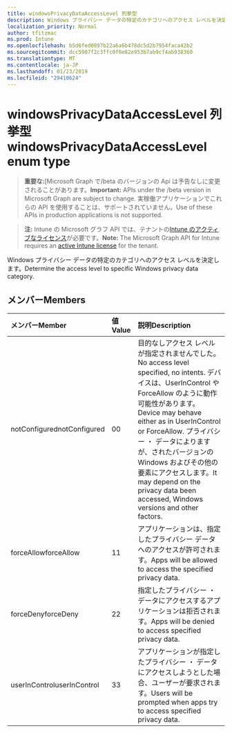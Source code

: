 ```yaml
---
title: windowsPrivacyDataAccessLevel 列挙型
description: Windows プライバシー データの特定のカテゴリへのアクセス レベルを決定します。
localization_priority: Normal
author: tfitzmac
ms.prod: Intune
ms.openlocfilehash: b5d6fed0897b22a6a6b478dc5d2b7954faca42b2
ms.sourcegitcommit: dcc5907f2c3ffc0f0e82e953b7ab9cf4ab938360
ms.translationtype: MT
ms.contentlocale: ja-JP
ms.lasthandoff: 01/23/2019
ms.locfileid: "29410624"
---
```

# <a name="windowsprivacydataaccesslevel-enum-type"></a><span data-ttu-id="88884-103">windowsPrivacyDataAccessLevel 列挙型</span><span class="sxs-lookup"><span data-stu-id="88884-103">windowsPrivacyDataAccessLevel enum type</span></span>

> <span data-ttu-id="88884-104">**重要な:**[Microsoft Graph で/beta のバージョンの Api は予告なしに変更されることがあります。</span><span class="sxs-lookup"><span data-stu-id="88884-104">**Important:** APIs under the /beta version in Microsoft Graph are subject to change.</span></span> <span data-ttu-id="88884-105">実稼働アプリケーションでこれらの API を使用することは、サポートされていません。</span><span class="sxs-lookup"><span data-stu-id="88884-105">Use of these APIs in production applications is not supported.</span></span>

> <span data-ttu-id="88884-106">**注:** Intune の Microsoft グラフ API では、テナントの[Intune のアクティブなライセンス](https://go.microsoft.com/fwlink/?linkid=839381)が必要です。</span><span class="sxs-lookup"><span data-stu-id="88884-106">**Note:** The Microsoft Graph API for Intune requires an [active Intune license](https://go.microsoft.com/fwlink/?linkid=839381) for the tenant.</span></span>

<span data-ttu-id="88884-107">Windows プライバシー データの特定のカテゴリへのアクセス レベルを決定します。</span><span class="sxs-lookup"><span data-stu-id="88884-107">Determine the access level to specific Windows privacy data category.</span></span>

## <a name="members"></a><span data-ttu-id="88884-108">メンバー</span><span class="sxs-lookup"><span data-stu-id="88884-108">Members</span></span>
|<span data-ttu-id="88884-109">メンバー</span><span class="sxs-lookup"><span data-stu-id="88884-109">Member</span></span>|<span data-ttu-id="88884-110">値</span><span class="sxs-lookup"><span data-stu-id="88884-110">Value</span></span>|<span data-ttu-id="88884-111">説明</span><span class="sxs-lookup"><span data-stu-id="88884-111">Description</span></span>|
|:---|:---|:---|
|<span data-ttu-id="88884-112">notConfigured</span><span class="sxs-lookup"><span data-stu-id="88884-112">notConfigured</span></span>|<span data-ttu-id="88884-113">0</span><span class="sxs-lookup"><span data-stu-id="88884-113">0</span></span>|<span data-ttu-id="88884-114">目的なしアクセス レベルが指定されませんでした。</span><span class="sxs-lookup"><span data-stu-id="88884-114">No access level specified, no intents.</span></span> <span data-ttu-id="88884-115">デバイスは、UserInControl や ForceAllow のように動作可能性があります。</span><span class="sxs-lookup"><span data-stu-id="88884-115">Device may behave either as in UserInControl or ForceAllow.</span></span> <span data-ttu-id="88884-116">プライバシー ・ データによりますが、されたバージョンの Windows およびその他の要素にアクセスします。</span><span class="sxs-lookup"><span data-stu-id="88884-116">It may depend on the privacy data been accessed, Windows versions and other factors.</span></span>|
|<span data-ttu-id="88884-117">forceAllow</span><span class="sxs-lookup"><span data-stu-id="88884-117">forceAllow</span></span>|<span data-ttu-id="88884-118">1</span><span class="sxs-lookup"><span data-stu-id="88884-118">1</span></span>|<span data-ttu-id="88884-119">アプリケーションは、指定したプライバシー データへのアクセスが許可されます。</span><span class="sxs-lookup"><span data-stu-id="88884-119">Apps will be allowed to access the specified privacy data.</span></span>|
|<span data-ttu-id="88884-120">forceDeny</span><span class="sxs-lookup"><span data-stu-id="88884-120">forceDeny</span></span>|<span data-ttu-id="88884-121">2</span><span class="sxs-lookup"><span data-stu-id="88884-121">2</span></span>|<span data-ttu-id="88884-122">指定したプライバシー ・ データにアクセスするアプリケーションは拒否されます。</span><span class="sxs-lookup"><span data-stu-id="88884-122">Apps will be denied to access specified privacy data.</span></span>|
|<span data-ttu-id="88884-123">userInControl</span><span class="sxs-lookup"><span data-stu-id="88884-123">userInControl</span></span>|<span data-ttu-id="88884-124">3</span><span class="sxs-lookup"><span data-stu-id="88884-124">3</span></span>|<span data-ttu-id="88884-125">アプリケーションが指定したプライバシー ・ データにアクセスしようとした場合、ユーザーが要求されます。</span><span class="sxs-lookup"><span data-stu-id="88884-125">Users will be prompted when apps try to access specified privacy data.</span></span>|




